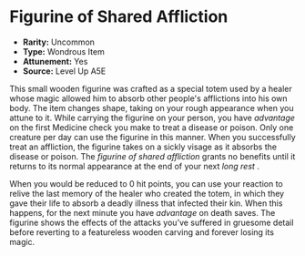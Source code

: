 
# Figurine of Shared Affliction

* **Rarity:** Uncommon
* **Type:** Wondrous Item
* **Attunement:** Yes
* **Source:** Level Up A5E


This small wooden figurine was crafted as a special totem used by a healer whose magic allowed him to absorb other people's afflictions into his own body. The item changes shape, taking on your rough appearance when you attune to it. While carrying the figurine on your person, you have _advantage_  on the first Medicine check you make to treat a disease or poison. Only one creature per day can use the figurine in this manner. When you successfully treat an affliction, the figurine takes on a sickly visage as it absorbs the disease or poison. The _figurine of shared affliction_ grants no benefits until it returns to its normal appearance at the end of your next _long rest_ .

When you would be reduced to 0 hit points, you can use your reaction to relive the last memory of the healer who created the totem, in which they gave their life to absorb a deadly illness that infected their kin. When this happens, for the next minute you have _advantage_  on death saves. The figurine shows the effects of the attacks you’ve suffered in gruesome detail before reverting to a featureless wooden carving and forever losing its magic.

